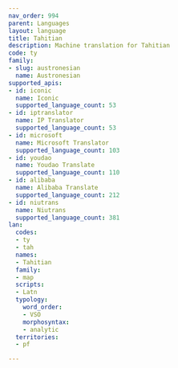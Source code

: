 ```yaml
---
nav_order: 994
parent: Languages
layout: language
title: Tahitian
description: Machine translation for Tahitian
code: ty
family:
- slug: austronesian
  name: Austronesian
supported_apis:
- id: iconic
  name: Iconic
  supported_language_count: 53
- id: iptranslator
  name: IP Translator
  supported_language_count: 53
- id: microsoft
  name: Microsoft Translator
  supported_language_count: 103
- id: youdao
  name: Youdao Translate
  supported_language_count: 110
- id: alibaba
  name: Alibaba Translate
  supported_language_count: 212
- id: niutrans
  name: Niutrans
  supported_language_count: 381
lan:
  codes:
  - ty
  - tah
  names:
  - Tahitian
  family:
  - map
  scripts:
  - Latn
  typology:
    word_order:
    - VSO
    morphosyntax:
    - analytic
  territories:
  - pf

---
```


